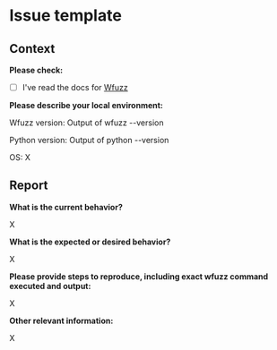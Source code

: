 # Issue template

## Context

**Please check:**

- [ ] I've read the docs for [Wfuzz](http://wfuzz.readthedocs.io/)

**Please describe your local environment:**

Wfuzz version: Output of wfuzz --version

Python version: Output of python --version

OS: X

## Report

**What is the current behavior?**

X

**What is the expected or desired behavior?**

X

**Please provide steps to reproduce, including exact wfuzz command executed and output:**

X

**Other relevant information:**

X
